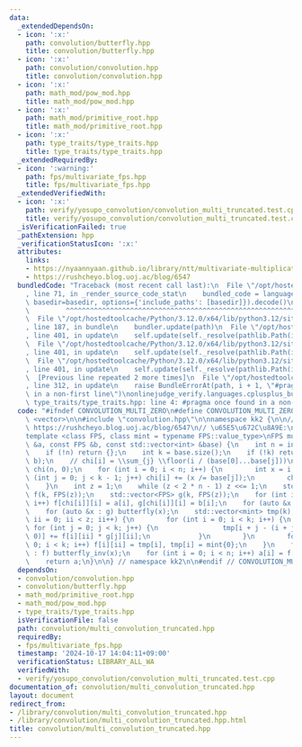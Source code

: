 ```yaml
---
data:
  _extendedDependsOn:
  - icon: ':x:'
    path: convolution/butterfly.hpp
    title: convolution/butterfly.hpp
  - icon: ':x:'
    path: convolution/convolution.hpp
    title: convolution/convolution.hpp
  - icon: ':x:'
    path: math_mod/pow_mod.hpp
    title: math_mod/pow_mod.hpp
  - icon: ':x:'
    path: math_mod/primitive_root.hpp
    title: math_mod/primitive_root.hpp
  - icon: ':x:'
    path: type_traits/type_traits.hpp
    title: type_traits/type_traits.hpp
  _extendedRequiredBy:
  - icon: ':warning:'
    path: fps/multivariate_fps.hpp
    title: fps/multivariate_fps.hpp
  _extendedVerifiedWith:
  - icon: ':x:'
    path: verify/yosupo_convolution/convolution_multi_truncated.test.cpp
    title: verify/yosupo_convolution/convolution_multi_truncated.test.cpp
  _isVerificationFailed: true
  _pathExtension: hpp
  _verificationStatusIcon: ':x:'
  attributes:
    links:
    - https://nyaannyaan.github.io/library/ntt/multivariate-multiplication.hpp
    - https://rushcheyo.blog.uoj.ac/blog/6547
  bundledCode: "Traceback (most recent call last):\n  File \"/opt/hostedtoolcache/Python/3.12.0/x64/lib/python3.12/site-packages/onlinejudge_verify/documentation/build.py\"\
    , line 71, in _render_source_code_stat\n    bundled_code = language.bundle(stat.path,\
    \ basedir=basedir, options={'include_paths': [basedir]}).decode()\n          \
    \         ^^^^^^^^^^^^^^^^^^^^^^^^^^^^^^^^^^^^^^^^^^^^^^^^^^^^^^^^^^^^^^^^^^^^^^^^^^^^^^^^^\n\
    \  File \"/opt/hostedtoolcache/Python/3.12.0/x64/lib/python3.12/site-packages/onlinejudge_verify/languages/cplusplus.py\"\
    , line 187, in bundle\n    bundler.update(path)\n  File \"/opt/hostedtoolcache/Python/3.12.0/x64/lib/python3.12/site-packages/onlinejudge_verify/languages/cplusplus_bundle.py\"\
    , line 401, in update\n    self.update(self._resolve(pathlib.Path(included), included_from=path))\n\
    \  File \"/opt/hostedtoolcache/Python/3.12.0/x64/lib/python3.12/site-packages/onlinejudge_verify/languages/cplusplus_bundle.py\"\
    , line 401, in update\n    self.update(self._resolve(pathlib.Path(included), included_from=path))\n\
    \  File \"/opt/hostedtoolcache/Python/3.12.0/x64/lib/python3.12/site-packages/onlinejudge_verify/languages/cplusplus_bundle.py\"\
    , line 401, in update\n    self.update(self._resolve(pathlib.Path(included), included_from=path))\n\
    \  [Previous line repeated 2 more times]\n  File \"/opt/hostedtoolcache/Python/3.12.0/x64/lib/python3.12/site-packages/onlinejudge_verify/languages/cplusplus_bundle.py\"\
    , line 312, in update\n    raise BundleErrorAt(path, i + 1, \"#pragma once found\
    \ in a non-first line\")\nonlinejudge_verify.languages.cplusplus_bundle.BundleErrorAt:\
    \ type_traits/type_traits.hpp: line 4: #pragma once found in a non-first line\n"
  code: "#ifndef CONVOLUTION_MULTI_ZERO\n#define CONVOLUTION_MULTI_ZERO 1\n\n#include\
    \ <vector>\n\n#include \"convolution.hpp\"\n\nnamespace kk2 {\n\n// reference:\
    \ https://rushcheyo.blog.uoj.ac/blog/6547\n// \u65E5\u672C\u8A9E:\n// https://nyaannyaan.github.io/library/ntt/multivariate-multiplication.hpp\n\
    template <class FPS, class mint = typename FPS::value_type>\nFPS multi_convolution_truncated(FPS\
    \ &a, const FPS &b, const std::vector<int> &base) {\n    int n = int(a.size());\n\
    \    if (!n) return {};\n    int k = base.size();\n    if (!k) return convolution(a,\
    \ b);\n    // chi[i] = \\sum_{j} \\floor(i / (base[0]...base[j]))\n    std::vector<int>\
    \ chi(n, 0);\n    for (int i = 0; i < n; i++) {\n        int x = i;\n        for\
    \ (int j = 0; j < k - 1; j++) chi[i] += (x /= base[j]);\n        chi[i] %= k;\n\
    \    }\n    int z = 1;\n    while (z < 2 * n - 1) z <<= 1;\n    std::vector<FPS>\
    \ f(k, FPS(z));\n    std::vector<FPS> g(k, FPS(z));\n    for (int i = 0; i < n;\
    \ i++) f[chi[i]][i] = a[i], g[chi[i]][i] = b[i];\n    for (auto &x : f) butterfly(x);\n\
    \    for (auto &x : g) butterfly(x);\n    std::vector<mint> tmp(k);\n    for (int\
    \ ii = 0; ii < z; ii++) {\n        for (int i = 0; i < k; i++) {\n           \
    \ for (int j = 0; j < k; j++) {\n                tmp[i + j - (i + j >= k ? k :\
    \ 0)] += f[i][ii] * g[j][ii];\n            }\n        }\n        for (int i =\
    \ 0; i < k; i++) f[i][ii] = tmp[i], tmp[i] = mint{0};\n    }\n    for (auto &x\
    \ : f) butterfly_inv(x);\n    for (int i = 0; i < n; i++) a[i] = f[chi[i]][i];\n\
    \    return a;\n}\n\n} // namespace kk2\n\n#endif // CONVOLUTION_MULTI_ZERO\n"
  dependsOn:
  - convolution/convolution.hpp
  - convolution/butterfly.hpp
  - math_mod/primitive_root.hpp
  - math_mod/pow_mod.hpp
  - type_traits/type_traits.hpp
  isVerificationFile: false
  path: convolution/multi_convolution_truncated.hpp
  requiredBy:
  - fps/multivariate_fps.hpp
  timestamp: '2024-10-17 14:04:11+09:00'
  verificationStatus: LIBRARY_ALL_WA
  verifiedWith:
  - verify/yosupo_convolution/convolution_multi_truncated.test.cpp
documentation_of: convolution/multi_convolution_truncated.hpp
layout: document
redirect_from:
- /library/convolution/multi_convolution_truncated.hpp
- /library/convolution/multi_convolution_truncated.hpp.html
title: convolution/multi_convolution_truncated.hpp
---
```

